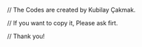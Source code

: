 // The Codes are created by Kubilay Çakmak.

// If you want to copy it, Please ask firt.

// Thank you!


